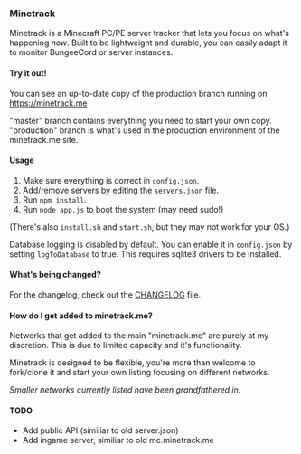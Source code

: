 ### Minetrack 
Minetrack is a Minecraft PC/PE server tracker that lets you focus on what's happening *now*. 
Built to be lightweight and durable, you can easily adapt it to monitor BungeeCord or server instances.

#### Try it out!
You can see an up-to-date copy of the production branch running on https://minetrack.me

"master" branch contains everything you need to start your own copy. "production" branch is what's used in the production environment of the minetrack.me site.

#### Usage
1. Make sure everything is correct in ```config.json```.
2. Add/remove servers by editing the ```servers.json``` file.
3. Run ```npm install```.
4. Run ```node app.js``` to boot the system (may need sudo!)

(There's also ```install.sh``` and ```start.sh```, but they may not work for your OS.)

Database logging is disabled by default. You can enable it in ```config.json``` by setting ```logToDatabase``` to true.
This requires sqlite3 drivers to be installed.

#### What's being changed?
For the changelog, check out the [CHANGELOG](CHANGELOG.md) file.

#### How do I get added to minetrack.me?
Networks that get added to the main "minetrack.me" are purely at my discretion. This is due to limited capacity and it's functionality.

Minetrack is designed to be flexible, you're more than welcome to fork/clone it and start your own listing focusing on different networks.

*Smaller networks currently listed have been grandfathered in.*

#### TODO
- Add public API (similiar to old server.json)
- Add ingame server, similiar to old mc.minetrack.me
